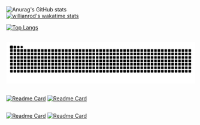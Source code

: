 
##
![Anurag's GitHub stats](https://github-readme-stats.vercel.app/api?username=JSeno&layout=default&show_icons=true&theme=vision-friendly-dark)&nbsp;  
[![willianrod's wakatime stats](https://github-readme-stats.vercel.app/api/wakatime?username=JSeno&show_icons=true&layout=default&theme=vision-friendly-dark)](https://github.com/JSeno/github-readme-stats)

[![Top Langs](https://github-readme-stats.vercel.app/api/top-langs/?username=JSeno&layout=compact&show_icons=true&theme=vision-friendly-dark&langs_count=12)](https://github.com/JSeno/github-readme-stats)&nbsp;  


##
  
![Snake animation](https://github.com/jseno/jseno/blob/output/github-contribution-grid-snake.svg)

##
  
  
[![Readme Card](https://github-readme-stats.vercel.app/api/pin/?username=JSeno&repo=aula_tkinter&show_icons=true&theme=vision-friendly-dark)](https://github.com/JSeno/aula_tkinter)
[![Readme Card](https://github-readme-stats.vercel.app/api/pin/?username=JSeno&repo=cypress_aprendizado&show_icons=true&theme=vision-friendly-dark)](https://github.com/JSeno/cypress_aprendizado)
##
[![Readme Card](https://github-readme-stats.vercel.app/api/pin/?username=JSeno&repo=udemy_js&layout=default&show_icons=true&theme=vision-friendly-dark)](https://github.com/JSeno/udemy_js)
[![Readme Card](https://github-readme-stats.vercel.app/api/pin/?username=JSeno&repo=100DaysofCode&show_icons=true&theme=vision-friendly-dark)](https://github.com/JSeno/100DaysofCode)

